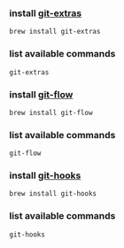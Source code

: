 ### install [git-extras](https://github.com/tj/git-extras)
`brew install git-extras`

### list available commands
`git-extras`


### install [git-flow](https://github.com/nvie/gitflow)
`brew install git-flow`

### list available commands
`git-flow`


### install [git-hooks](https://github.com/icefox/git-hooks)
`brew install git-hooks`

### list available commands
`git-hooks`